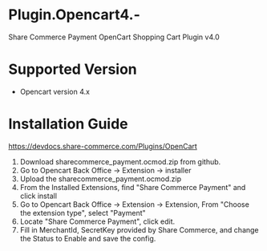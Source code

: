# Plugin.Opencart4.-
Share Commerce Payment OpenCart Shopping Cart Plugin v4.0

# Supported Version
- Opencart version 4.x

# Installation Guide
https://devdocs.share-commerce.com/Plugins/OpenCart

1. Download sharecommerce_payment.ocmod.zip from github.
2. Go to Opencart Back Office -> Extension -> installer
3. Upload the sharecommerce_payment.ocmod.zip
4. From the Installed Extensions, find "Share Commerce Payment" and click install
5. Go to Opencart Back Office -> Extension -> Extension, From "Choose the extension type", select "Payment"
6. Locate "Share Commerce Payment", click edit.
7. Fill in MerchantId, SecretKey provided by Share Commerce, and change the Status to Enable and save the config.
